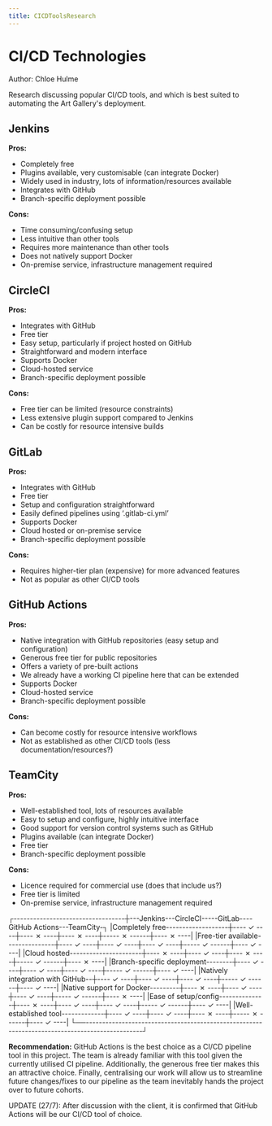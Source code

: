 ```yaml
---
title: CICDToolsResearch
---
```



# CI/CD Technologies

Author: Chloe Hulme

Research discussing popular CI/CD tools, and which is best suited to automating the Art Gallery's
deployment.

## Jenkins

**Pros:**

- Completely free
- Plugins available, very customisable (can integrate Docker)
- Widely used in industry, lots of information/resources available
- Integrates with GitHub
- Branch-specific deployment possible

**Cons:**

- Time consuming/confusing setup
- Less intuitive than other tools
- Requires more maintenance than other tools
- Does not natively support Docker
- On-premise service, infrastructure management required

## CircleCI

**Pros:**

- Integrates with GitHub
- Free tier
- Easy setup, particularly if project hosted on GitHub
- Straightforward and modern interface
- Supports Docker
- Cloud-hosted service
- Branch-specific deployment possible

**Cons:**

- Free tier can be limited (resource constraints)
- Less extensive plugin support compared to Jenkins
- Can be costly for resource intensive builds

## GitLab

**Pros:**

- Integrates with GitHub
- Free tier
- Setup and configuration straightforward
- Easily defined pipelines using ‘.gitlab-ci.yml’
- Supports Docker
- Cloud hosted or on-premise service
- Branch-specific deployment possible

**Cons:**

- Requires higher-tier plan (expensive) for more advanced features
- Not as popular as other CI/CD tools

## GitHub Actions

**Pros:**

- Native integration with GitHub repositories (easy setup and configuration)
- Generous free tier for public repositories
- Offers a variety of pre-built actions
- We already have a working CI pipeline here that can be extended
- Supports Docker
- Cloud-hosted service
- Branch-specific deployment possible

**Cons:**

- Can become costly for resource intensive workflows
- Not as established as other CI/CD tools (less documentation/resources?)

## TeamCity

**Pros:**

- Well-established tool, lots of resources available
- Easy to setup and configure, highly intuitive interface
- Good support for version control systems such as GitHub
- Plugins available (can integrate Docker)
- Free tier
- Branch-specific deployment possible

**Cons:**

- Licence required for commercial use (does that include us?)
- Free tier is limited
- On-premise service, infrastructure management required

┌----------------------------------┼---Jenkins---CircleCI-----GitLab----GitHub Actions---TeamCity-┐
|Completely free-------------------┼---- ✓ ----┼---- ✗ ----┼---- ✗ ----┼----- ✗ ------┼---- ✗ ----|
|Free-tier available---------------┼---- ✓ ----┼---- ✓ ----┼---- ✓ ----┼----- ✓ ------┼---- ✓ ----|
|Cloud hosted----------------------┼---- ✗ ----┼---- ✓ ----┼---- ✗ ----┼----- ✓ ------┼---- ✗ ----|
|Branch-specific deployment--------┼---- ✓ ----┼---- ✓ ----┼---- ✓ ----┼----- ✓ ------┼---- ✓ ----|
|Natively integration with GitHub--┼---- ✓ ----┼---- ✓ ----┼---- ✓ ----┼----- ✓ ------┼---- ✓ ----|
|Native support for Docker---------┼---- ✗ ----┼---- ✓ ----┼---- ✓ ----┼----- ✓ ------┼---- ✗ ----|
|Ease of setup/config--------------┼---- ✗ ----┼---- ✓ ----┼---- ✓ ----┼----- ✓ ------┼---- ✓ ----|
|Well-established tool-------------┼---- ✓ ----┼---- ✓ ----┼---- ✗ ----┼----- ✗ ------┼---- ✓ ----|
└──-----------------------------------------------------------------------------------------------┘

**Recommendation:** GitHub Actions is the best choice as a CI/CD pipeline tool in this project. The
team is already familiar with this tool given the currently utilised CI pipeline. Additionally, the
generous free tier makes this an attractive choice. Finally, centralising our work will allow us to
streamline future changes/fixes to our pipeline as the team inevitably hands the project over to
future cohorts.

UPDATE (27/7): After discussion with the client, it is confirmed that GitHub Actions will be our
CI/CD tool of choice.
